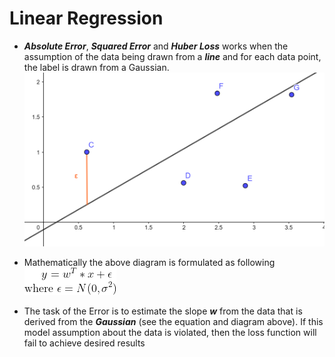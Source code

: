 # Linear Regression

 - ***Absolute Error***, ***Squared Error*** and ***Huber Loss***
works when the assumption of the data being drawn from a ***line*** and for each data point, the label is drawn from a Gaussian.
![img](https://github.com/fuzailpalnak/ML-Scratch/blob/master/regression/linear/images/error.png)

- Mathematically the above diagram is formulated as following <br /> ![equation](https://github.com/fuzailpalnak/ML-Scratch/blob/master/regression/linear/images/eqn1.png)
  
- The task of the Error is to estimate the slope ***w*** from the data that is derived from the ***Gaussian*** (see the equation and diagram above). 
If this model assumption about the data is violated, then the loss function will fail to achieve desired results
